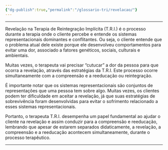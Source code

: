 ```yaml
---
{"dg-publish":true,"permalink":"/glossario-tri/revelacao/"}
---
```


---


Revelação na Terapia de Reintegração Implícita (T.R.I.) é o processo durante a terapia onde o cliente percebe e entende os sistemas representacionais dominantes e conflitantes. Ou seja,  o cliente entende que o problema atual dele existe porque ele desenvolveu comportamentos para evitar uma dor, associado a fatores genéticos, sociais, culturais e ambientais.

Muitas vezes, o terapeuta vai precisar “cutucar” a dor da pessoa para que ocorra a revelação, através das estratégias da T.R.I. Este processo ocorre simultaneamente com a compreensão e a reeducação ou reintegração. 

É importante notar que os sistemas representacionais são conjuntos de representações que uma pessoa tem sobre algo. Muitas vezes, os clientes podem ter dificuldade em aceitar a revelação, já que suas estratégias de sobrevivência foram desenvolvidas para evitar o sofrimento relacionado a esses sistemas representacionais.

Portanto, o terapeuta T.R.I.  desempenha um papel fundamental ao ajudar o cliente na revelação  e assim conduzir para a compreensão e reeducação, lembrando que apesar de estarem separados didaticamente, a revelação, a compreensão e a reeducação acontecem simultaneamente, durante o processo terapêutico.



----



